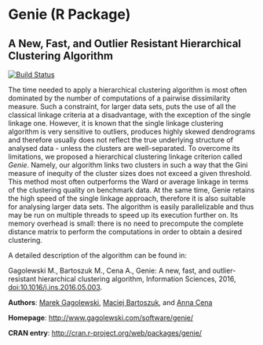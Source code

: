# Genie (R Package)
## A New, Fast, and Outlier Resistant Hierarchical Clustering Algorithm

[![Build Status](https://travis-ci.org/gagolews/genie.png?branch=master)](https://travis-ci.org/gagolews/genie)

The time needed to apply a hierarchical clustering algorithm
is most often dominated by the number of computations of a pairwise
dissimilarity measure. Such a constraint, for larger data sets,
puts the use of all the classical linkage criteria at a disadvantage,
with the exception of the single linkage one. However, it is known that the single
linkage clustering algorithm is very sensitive to outliers, produces highly
skewed dendrograms and therefore usually does not reflect the true
underlying structure of analysed data - unless the clusters are well-separated.
To overcome its limitations, we proposed a hierarchical clustering linkage
criterion called *Genie*. Namely, our algorithm links two clusters in such 
a way that the Gini measure of inequity of the cluster sizes
does not exceed a given threshold.
This method most often outperforms the Ward or average linkage in terms of
the clustering quality on benchmark data. At the same time,
Genie retains the high speed of the single linkage approach,
therefore it is also suitable for analysing larger data sets.
The algorithm is easily parallelizable and thus may be run
on multiple threads to speed up its execution further on.
Its memory overhead is small: there is no need to precompute the complete
distance matrix to perform the computations in order to obtain a desired
clustering.

A detailed description of the algorithm can be found in:

Gagolewski M., Bartoszuk M., Cena A., Genie: A new, fast, and outlier-resistant
hierarchical clustering algorithm, Information Sciences, 2016,
[doi:10.1016/j.ins.2016.05.003](http://dx.doi.org/10.1016/j.ins.2016.05.003).

**Authors**: [Marek Gagolewski](http://www.gagolewski.com/), 
[Maciej Bartoszuk](http://bartoszuk.rexamine.com), and 
[Anna Cena](http://cena.rexamine.com)

**Homepage**: http://www.gagolewski.com/software/genie/

**CRAN entry**: http://cran.r-project.org/web/packages/genie/
